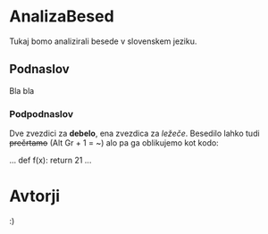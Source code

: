 # AnalizaBesed

Tukaj bomo analizirali besede v slovenskem jeziku.

## Podnaslov

Bla bla

### Podpodnaslov

Dve zvezdici za **debelo**, ena zvezdica za *ležeče*.
Besedilo lahko tudi ~~prečrtamo~~ (Alt Gr + 1 = ~) alo pa ga oblikujemo kot kodo:

...
def f(x):
    return 21
...


# Avtorji

:)